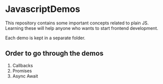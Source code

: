 # JavascriptDemos
This repository contains some important concepts related to plain JS.
Learning these will help anyone who wants to start frontend development.

Each demo is kept in a separate folder.

## Order to go through the demos

1. Callbacks
2. Promises
3. Async Await
